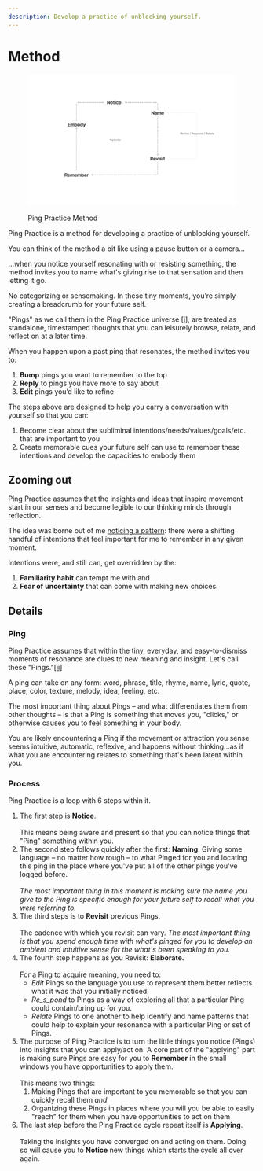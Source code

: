 ```yaml
---
description: Develop a practice of unblocking yourself.
---
```


# Method



<figure><img src=".gitbook/assets/Ping Practice Method.png" alt=""><figcaption><p>Ping Practice Method</p></figcaption></figure>

Ping Practice is a method for developing a practice of unblocking yourself.

You can think of the method a bit like using a pause button or a camera...

...when you notice yourself resonating with or resisting something, the method invites you to name what's giving rise to that sensation and then letting it go.&#x20;

No categorizing or sensemaking. In these tiny moments, you’re simply creating a breadcrumb for your future self.

"Pings" as we call them in the Ping Practice universe [\[i\]](https://www.are.na/block/24322667),  are treated as standalone, timestamped thoughts that you can leisurely browse, relate, and reflect on at a later time.&#x20;

When you happen upon a past ping that resonates, the method invites you to:

1. **Bump** pings you want to remember to the top&#x20;
2. **Reply** to pings you have more to say about&#x20;
3. **Edit** pings you’d like to refine&#x20;

The steps above are designed to help you carry a conversation with yourself so that you can:

1. Become clear about the subliminal intentions/needs/values/goals/etc. that are important to you
2. Create memorable cues your future self can use to remember these intentions and develop the capacities to embody them

## Zooming out

Ping Practice assumes that the insights and ideas that inspire movement start in our senses and become legible to our thinking minds through reflection.

The idea was borne out of me [noticing a pattern](needs.md): there were a shifting handful of intentions that feel important for me to remember in any given moment.

Intentions were, and still can, get overridden by the:

1. **Familiarity habit** can tempt me with and&#x20;
2. **Fear of uncertainty** that can come with making new choices.

## Details

### Ping

Ping Practice assumes that within the tiny, everyday, and easy-to-dismiss moments of resonance are clues to new meaning and insight. Let's call  these "Pings."[\[ii\]](https://www.are.na/block/24322667)

A ping can take on any form: word, phrase, title, rhyme, name, lyric, quote, place, color, texture, melody, idea, feeling, etc.

The most important thing about Pings – and what differentiates them from other thoughts – is that a Ping is something that moves you, "clicks," or otherwise causes you to feel something in your body.

You are likely encountering a Ping if the movement or attraction you sense seems intuitive, automatic, reflexive, and happens without thinking...as if what you are encountering relates to something that's been latent within you.&#x20;

### Process

Ping Practice is a loop with 6 steps within it.

1. The first step is **Notice**. \
   \
   This means being aware and present so that you can notice things that "Ping" something within you.
2. The second step follows quickly after the first: **Naming**. Giving some language – no matter how rough – to what Pinged for you and locating this ping in the place where you've put all of the other pings you've logged before.\
   \
   _The most important thing in this moment is making sure the name you give to the Ping is specific enough for your future self to recall what you were referring to._
3. The third steps is to **Revisit** previous Pings. \
   \
   The cadence with which you revisit can vary. _The most important thing is that you spend enough time with what's pinged for you  to develop an ambient and intuitive sense for the what's been speaking to you._&#x20;
4. The fourth step happens as you Revisit: **Elaborate.** \
   \
   For a Ping to acquire meaning, you need to:
   * _Edit_ Pings so the language you use to represent them better reflects what it was that you initially noticed.
   * _Re_s_pond_ to Pings as a way of exploring all that a particular Ping could contain/bring up for you.
   * _Relate_ Pings to one another to help identify and name patterns that could help to explain your resonance with a particular Ping or set of Pings.
5. The purpose of Ping Practice is to turn the little things you notice (Pings) into insights that you can apply/act on. A core part of the "applying" part is making sure Pings are easy for you to **Remember** in the small windows you have opportunities to apply them. \
   \
   This means two things:
   1. Making Pings that are important to you memorable so that you can quickly recall them _and_
   2. Organizing these Pings in places where you will you be able to easily "reach" for them when you have opportunities to act on them
6. The last step before the Ping Practice cycle repeat itself is **Applying**. \
   \
   Taking the insights you have converged on and acting on them. Doing so will cause you to **Notice** new things which starts the cycle all over again.




